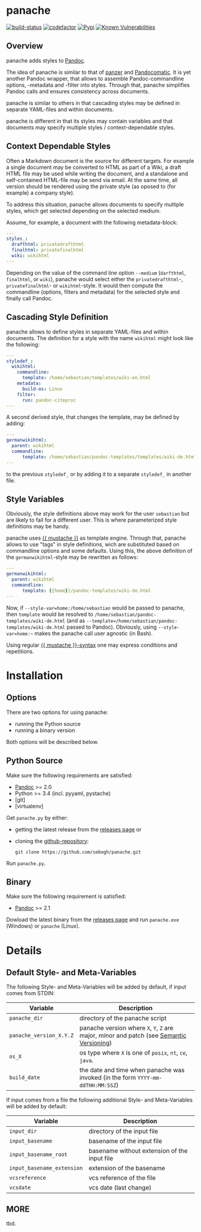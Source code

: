 # panache 

[![build-status](https://travis-ci.org/sebogh/panache.svg?branch=master)](https://travis-ci.org/sebogh/panache) 
[![codefactor](https://www.codefactor.io/repository/github/sebogh/panache/badge)](https://www.codefactor.io/repository/github/sebogh/panache) 
[![Pypi](https://img.shields.io/pypi/v/panache.svg)](https://pypi.org/project/Panache/) 
[![Known Vulnerabilities](https://snyk.io/test/github/sebogh/panache/badge.svg)](https://snyk.io/test/github/sebogh/panache)




## Overview

panache adds styles to [Pandoc]. 

The idea of panache is similar to that of [panzer] and [Pandocomatic]. It is yet
another Pandoc wrapper, that allows to assemble Pandoc-commandline options,
-metadata and -filter into styles. Through that, panache simplifies Pandoc calls
and ensures consistency across documents.

panache is similar to others in that cascading styles may be defined in separate
YAML-files and within documents.

panache is different in that its styles may contain variables and that documents
may specify multiple styles / context-dependable styles.

## Context Dependable Styles

Often a Markdown document is the source for different targets. For example a
single document may be converted to HTML as part of a Wiki, a draft HTML file
may be used while writing the document, and a standalone and self-contained
HTML-file may be send via email. At the same time, all version should be
rendered using the private style (as oposed to (for example) a company style).

To address this situation, panache allows documents to specify multiple styles,
which get selected depending on the selected medium.

Assume, for example, a document with the following metadata-block:

```yaml
---
styles_:
  drafthtml: privatedrafthtml
  finalhtml: privatefinalhtml
  wiki: wikihtml
---
```

Depending on the value of the command line option `--medium` (`darfthtml`,
`finalhtml`, or `wiki`), panache would select either the `privatedrafthtml`-,
`privatefinalhtml`- or `wikihtml`-style. It would then compute the commandline
(options, filters and metadata) for the selected style and finally call Pandoc.

## Cascading Style Definition

panache allows to define styles in separate YAML-files and within documents. The
definition for a style with the name `wikihtml` might look like the following:

```yaml
---
styledef_:
  wikihtml:
    commandline:
      template: /home/sebastian/templates/wiki-en.html
    metadata:
      build-os: Linux
    filter:
      run: pandoc-citeproc
---
```

A second derived style, that changes the template, may be defined by adding:
    
```yaml
---
germanwikihtml:
  parent: wikihtml
  commandline:
      template: /home/sebastian/pandoc-templates/templates/wiki-de.html
---
```

to the previous `styledef_` or by adding it to a separate `styledef_` in another
file.

## Style Variables

Obviously, the style definitions above may work for the user `sebastian` but are
likely to fail for a different user. This is where parameterized style definitions
may be handy.

panache uses [{{ mustache }}](https://github.com/mustache/mustache.github.com)
as template engine. Through that, panache allows to use "tags" in style
definitions, wich are substituted based on commandline options and some
defaults. Using this, the above definition of the `germanwikihtml`-style may be
rewritten as follows:

```yaml
---
germanwikihtml:
  parent: wikihtml
  commandline:
      template: {{home}}/pandoc-templates/wiki-de.html
---
```

Now, if `--style-var=home:/home/sebastian` would be passed to
panache, then `template` would be resolved to 
`/home/sebastian/pandoc-templates/wiki-de.html` (and as
`--template=/home/sebastian/pandoc-templates/wiki-de.html` passed to Pandoc).
Obviously, using `--style-var=home:~` makes the panache call user agnostic
(in Bash).

Using regular [{{ mustache }}-syntax](http://mustache.github.io/mustache.5.html)
one may express conditions and repetitions.

# Installation

## Options

There are two options for using panache:

-   running the Python source
-   running a binary version

Both options will be described below.

## Python Source

Make sure the following requirements are satisfied:

-    [Pandoc] >= 2.0
-    Python >= 3.4 (incl. pyyaml, pystache)
-    \[git\]
-    \[virtualenv\]

Get `panache.py` by either:

-   getting the latest release from the [releases page] or
-   cloning the [github-repository]:

    ~~~~ {.bash}
    git clone https://github.com/sebogh/panache.git
    ~~~~

Run `panache.py`.

## Binary 

Make sure the following requirement is satisfied:

-    [Pandoc] >= 2.1

Dowload the latest binary from the [releases page] and run `panache.exe`
(Windows) or `panache` (Linux).

# Details

## Default Style- and Meta-Variables

The following Style- and Meta-Variables will be added by default, if input comes from STDIN:

| Variable                | Description                                                                                |
|------------------------ |--------------------------------------------------------------------------------------------|
| `panache_dir`           | directory of the panache script                                                            |
| `panache_version_X.Y.Z` | panache version where `X`, `Y`, `Z` are major, minor and patch (see [Semantic Versioning]) | 
| `os_X`                  | os type where `X` is one of `posix`, `nt`, `ce`, `java`.                                   | 
| `build_date`            | the date and time when panache was invoked (in the form `YYYY-mm-ddTHH:MM:SSZ`)            |

If input comes from a file the following additional Style- and Meta-Variables will be added by default:

| Variable                   | Description                                                                                |
|--------------------------- |--------------------------------------------------------------------------------------------|
| `input_dir`                | directory of the input file                                                                |
| `input_basename`           | basename of the input file                                                                 |
| `input_basename_root`      | basename without extension of the input file                                               |
| `input_basename_extension` | extension of the basename                                                                  |
| `vcsreference`             | vcs reference of the file                                                                  |
| `vcsdate`                  | vcs date (last change)                                                                     |


## MORE

tbd.


[releases page]: https://github.com/sebogh/panache/releases/latest
[github-repository]: https://github.com/sebogh/panache.git
[Pandoc]: https://pandoc.org
[panzer]: https://github.com/msprev/panzer
[Pandocomatic]: https://heerdebeer.org/Software/markdown/pandocomatic/
[Semantic Versioning]: https://semver.org/
